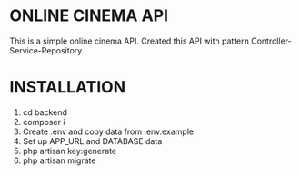 # ONLINE CINEMA API

This is a simple online cinema API. Created this API with pattern Controller-Service-Repository.

# INSTALLATION

1. cd backend
2. composer i
3. Create .env and copy data from .env.example
4. Set up APP_URL and DATABASE data
5. php artisan key:generate
6. php artisan migrate